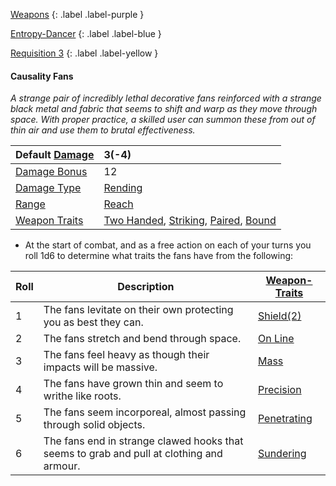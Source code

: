 
[Weapons](Game/Weapons-List)
{: .label .label-purple }

[Entropy-Dancer](Game/Blocks/Entropy-Dancer)
{: .label .label-blue }

[Requisition 3](Game/Deployment#Requisition)
{: .label .label-yellow }
#### Causality Fans
*A strange pair of incredibly lethal decorative fans reinforced with a strange black metal and fabric that seems to shift and warp as they move through space. With proper practice, a skilled user can summon these from out of thin air and use them to brutal effectiveness.*

| Default [Damage](Core/Weapons#Calculating%20Damage) | 3(-4)                                                                                                                                                |
| :-------------------------------------------------- | :--------------------------------------------------------------------------------------------------------------------------------------------------- |
| [Damage Bonus](Game/Core/Weapons#Damage%20Bonus)    | 12                                                                                                                                                   |
| [Damage Type](Core/Weapons#Damage%20Type)           | [Rending](Game/Core/Injury#Rending)                                                                                                                  |
| [Range](Core/Weapons#Range)                         | [Reach](Game/Core/Movement#Reach)                                                                                                                    |
| [Weapon Traits](Core/Weapon-Traits)                 | [Two Handed](Game/Core/Blocks/Two-Handed), [Striking](Game/Core/Blocks/Striking), [Paired](Game/Core/Blocks/Paired), [Bound](Game/Core/Blocks/Bound) |

* At the start of combat, and as a free action on each of your turns you roll 1d6 to determine what traits the fans have from the following:

| Roll | Description | [Weapon-Traits](Game/Core/Weapon-Traits) |
| ---- | ---- | ---- |
| 1 | The fans levitate on their own protecting you as best they can. | [Shield(2)](Game/Core/Blocks/Shield) |
| 2 | The fans stretch and bend through space. | [On Line](Game/Core/Blocks/On-Line) |
| 3 | The fans feel heavy as though their impacts will be massive. | [Mass](Game/Core/Blocks/Mass) |
| 4 | The fans have grown thin and seem to writhe like roots. | [Precision](Game/Core/Blocks/Precision) |
| 5 | The fans seem incorporeal, almost passing through solid objects. | [Penetrating](Game/Core/Blocks/Penetrating) |
| 6 | The fans end in strange clawed hooks that seems to grab and pull at clothing and armour. | [Sundering](Game/Core/Blocks/Sundering) |
